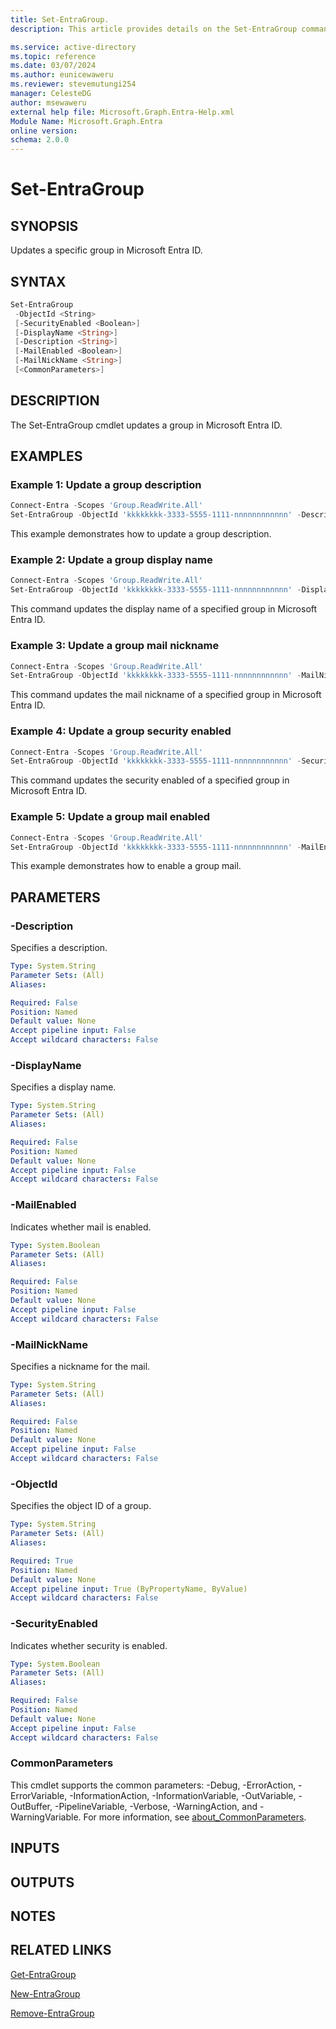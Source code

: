 ```yaml
---
title: Set-EntraGroup.
description: This article provides details on the Set-EntraGroup command.

ms.service: active-directory
ms.topic: reference
ms.date: 03/07/2024
ms.author: eunicewaweru
ms.reviewer: stevemutungi254
manager: CelesteDG
author: msewaweru
external help file: Microsoft.Graph.Entra-Help.xml
Module Name: Microsoft.Graph.Entra
online version:
schema: 2.0.0
---
```


# Set-EntraGroup

## SYNOPSIS

Updates a specific group in Microsoft Entra ID.

## SYNTAX

```powershell
Set-EntraGroup 
 -ObjectId <String>
 [-SecurityEnabled <Boolean>]  
 [-DisplayName <String>] 
 [-Description <String>]
 [-MailEnabled <Boolean>] 
 [-MailNickName <String>] 
 [<CommonParameters>]
```

## DESCRIPTION

The Set-EntraGroup cmdlet updates a group in Microsoft Entra ID.

## EXAMPLES

### Example 1: Update a group description

```powershell
Connect-Entra -Scopes 'Group.ReadWrite.All'
Set-EntraGroup -ObjectId 'kkkkkkkk-3333-5555-1111-nnnnnnnnnnnn' -Description 'This is my new group'
```

This example demonstrates how to update a group description.  

### Example 2: Update a group display name

```powershell
Connect-Entra -Scopes 'Group.ReadWrite.All'
Set-EntraGroup -ObjectId 'kkkkkkkk-3333-5555-1111-nnnnnnnnnnnn' -DisplayName 'Parents of Conto'
```

This command updates the display name of a specified group in Microsoft Entra ID.  

### Example 3: Update a group mail nickname

```powershell
Connect-Entra -Scopes 'Group.ReadWrite.All'
Set-EntraGroup -ObjectId 'kkkkkkkk-3333-5555-1111-nnnnnnnnnnnn' -MailNickName 'newnickname'
```

This command updates the mail nickname of a specified group in Microsoft Entra ID.  

### Example 4: Update a group security enabled

```powershell
Connect-Entra -Scopes 'Group.ReadWrite.All'
Set-EntraGroup -ObjectId 'kkkkkkkk-3333-5555-1111-nnnnnnnnnnnn' -SecurityEnabled $true
```

This command updates the security enabled of a specified group in Microsoft Entra ID.  

### Example 5: Update a group mail enabled

```powershell
Connect-Entra -Scopes 'Group.ReadWrite.All'
Set-EntraGroup -ObjectId 'kkkkkkkk-3333-5555-1111-nnnnnnnnnnnn' -MailEnabled $true
```

This example demonstrates how to enable a group mail.  
  
## PARAMETERS

### -Description

Specifies a description.

```yaml
Type: System.String
Parameter Sets: (All)
Aliases:

Required: False
Position: Named
Default value: None
Accept pipeline input: False
Accept wildcard characters: False
```

### -DisplayName

Specifies a display name.

```yaml
Type: System.String
Parameter Sets: (All)
Aliases:

Required: False
Position: Named
Default value: None
Accept pipeline input: False
Accept wildcard characters: False
```

### -MailEnabled

Indicates whether mail is enabled.

```yaml
Type: System.Boolean
Parameter Sets: (All)
Aliases:

Required: False
Position: Named
Default value: None
Accept pipeline input: False
Accept wildcard characters: False
```

### -MailNickName

Specifies a nickname for the mail.

```yaml
Type: System.String
Parameter Sets: (All)
Aliases:

Required: False
Position: Named
Default value: None
Accept pipeline input: False
Accept wildcard characters: False
```

### -ObjectId

Specifies the object ID of a group.

```yaml
Type: System.String
Parameter Sets: (All)
Aliases:

Required: True
Position: Named
Default value: None
Accept pipeline input: True (ByPropertyName, ByValue)
Accept wildcard characters: False
```

### -SecurityEnabled

Indicates whether security is enabled.

```yaml
Type: System.Boolean
Parameter Sets: (All)
Aliases:

Required: False
Position: Named
Default value: None
Accept pipeline input: False
Accept wildcard characters: False
```

### CommonParameters

This cmdlet supports the common parameters: -Debug, -ErrorAction, -ErrorVariable, -InformationAction, -InformationVariable, -OutVariable, -OutBuffer, -PipelineVariable, -Verbose, -WarningAction, and -WarningVariable. For more information, see [about_CommonParameters](https://go.microsoft.com/fwlink/?LinkID=113216).

## INPUTS

## OUTPUTS

## NOTES

## RELATED LINKS

[Get-EntraGroup](Get-EntraGroup.md)

[New-EntraGroup](New-EntraGroup.md)

[Remove-EntraGroup](Remove-EntraGroup.md)

